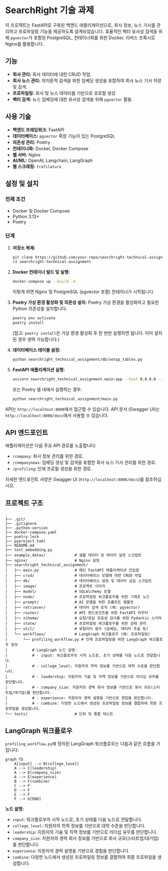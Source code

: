 # SearchRight 기술 과제

이 프로젝트는 FastAPI로 구축된 백엔드 애플리케이션으로, 회사 정보, 뉴스 기사를 관리하고 프로파일링 기능을 제공하도록 설계되었습니다. 효율적인 벡터 유사성 검색을 위해 `pgvector`가 포함된 PostgreSQL, 컨테이너화를 위한 Docker, 리버스 프록시로 Nginx를 활용합니다.

## 기능

*   **회사 관리:** 회사 데이터에 대한 CRUD 작업.
*   **회사 뉴스 관리:** 의미론적 검색을 위한 임베딩 생성을 포함하여 회사 뉴스 기사 저장 및 검색.
*   **프로파일링:** 회사 및 뉴스 데이터를 기반으로 프로필 생성.
*   **벡터 검색:** 뉴스 임베딩에 대한 유사성 검색을 위해 `pgvector` 활용.

## 사용 기술

*   **백엔드 프레임워크:** FastAPI
*   **데이터베이스:** `pgvector` 확장 기능이 있는 PostgreSQL
*   **의존성 관리:** Poetry
*   **컨테이너화:** Docker, Docker Compose
*   **웹 서버:** Nginx
*   **AI/ML:** OpenAI, Langchain, LangGraph
*   **웹 스크래핑:** `trafilatura`

## 설정 및 설치

### 전제 조건

*   Docker 및 Docker Compose
*   Python 3.13+
*   Poetry

### 단계
1.  **저장소 복제:**
    ```bash
    git clone https://github.com/your-repo/searchright-technical-assignment.git
    cd searchright-technical-assignment
    ```

2.  **Docker 컨테이너 빌드 및 실행:**
    ```bash
    docker-compose up --build -d
    ```
    이렇게 하면 Nginx 및 PostgreSQL (pgvector 포함) 컨테이너가 시작됩니다.

3.  **Poetry 가상 환경 활성화 및 의존성 설치:**
    Poetry 가상 환경을 활성화하고 필요한 Python 의존성을 설치합니다.
    ```bash
    poetry env activate
    poetry install
    ```
    (참고: `poetry install`은 가상 환경 활성화 후 한 번만 실행하면 됩니다. 이미 설치된 경우 생략 가능합니다.)

5.  **데이터베이스 테이블 설정:**
    ```bash
    python searchright_technical_assignment/db/setup_tables.py
    ```

6.  **FastAPI 애플리케이션 실행:**
    ```bash
    uvicorn searchright_technical_assignment.main:app --host 0.0.0.0 --port 8000 --reload
    ```
    또는 Poetry 셸 내에서 실행하는 경우:
    ```bash
    python searchright_technical_assignment/main.py
    ```

API는 `http://localhost:8000`에서 접근할 수 있습니다.
API 문서 (Swagger UI)는 `http://localhost:8000/docs`에서 사용할 수 있습니다.

## API 엔드포인트

애플리케이션은 다음 주요 API 경로를 노출합니다:

*   `/company`: 회사 정보 관리를 위한 경로.
*   `/companynews`: 임베딩 생성 및 검색을 포함한 회사 뉴스 기사 관리를 위한 경로.
*   `/profiling`: 인재 프로필 생성을 위한 경로.

자세한 엔드포인트 사양은 Swagger UI (`http://localhost:8000/docs`)를 참조하십시오.

## 프로젝트 구조

```
.
├── .git/
├── .gitignore
├── .python-version
├── docker-compose.yaml
├── poetry.lock
├── pyproject.toml
├── README.md
├── test_embedding.py
├── example_datas/             # 샘플 데이터 및 데이터 설정 스크립트
├── nginx/                     # Nginx 설정
├── searchright_technical_assignment/
│   ├── main.py                # 메인 FastAPI 애플리케이션 진입점
│   ├── crud/                  # 데이터베이스 모델에 대한 CRUD 작업
│   ├── db/                    # 데이터베이스 설정 및 데이터 삽입 스크립트
│   ├── image/                 # 프로젝트 이미지
│   ├── model/                 # SQLAlchemy 모델
│   ├── node/                  # 프로파일링 워크플로우를 위한 그래프 노드
│   ├── prompt/                # AI 모델을 위한 프롬프트 템플릿
│   ├── retriever/             # 데이터 검색 로직 (예: pgvector)
│   ├── router/                # API 엔드포인트를 위한 FastAPI 라우터
│   ├── schema/                # 요청/응답 유효성 검사를 위한 Pydantic 스키마
│   ├── state/                 # 프로파일링 워크플로우를 위한 상태 관리
│   ├── util/                  # 유틸리티 함수 (임베딩, 데이터 추출 등)
│   └── workflows/             # LangGraph 워크플로우 (예: 프로파일링)
│       └── profiling_workflow.py # 인재 프로파일링을 위한 LangGraph 워크플로우 정의
│           # LangGraph 노드 설명:
│           # - input: 워크플로우의 시작 노드로, 초기 상태를 다음 노드로 전달합니다.
│           # - college_level: 지원자의 학력 정보를 기반으로 대학 수준을 판단합니다.
│           # - leadership: 지원자의 기술 및 직책 정보를 기반으로 리더십 유무를 판단합니다.
│           # - company_size: 지원자의 경력 회사 정보를 기반으로 회사 규모(스타트업/대기업)를 판단합니다.
│           # - experience: 지원자의 경력 설명을 기반으로 경험을 판단합니다.
│           # - combine: 다양한 노드에서 생성된 프로파일링 정보를 결합하여 최종 프로파일을 생성합니다.
└── tests/                     # 단위 및 통합 테스트
```

## LangGraph 워크플로우

`profiling_workflow.py`에 정의된 LangGraph 워크플로우는 다음과 같은 흐름을 가집니다:

```mermaid
graph TD
    A[input] --> B(college_level)
    A --> C(leadership)
    A --> D(company_size)
    A --> E(experience)
    B --> F(combine)
    C --> F
    D --> F
    E --> F
    F --> G[END]
```

**노드 설명:**
*   `input`: 워크플로우의 시작 노드로, 초기 상태를 다음 노드로 전달합니다.
*   `college_level`: 지원자의 학력 정보를 기반으로 대학 수준을 판단합니다.
*   `leadership`: 지원자의 기술 및 직책 정보를 기반으로 리더십 유무를 판단합니다.
*   `company_size`: 지원자의 경력 회사 정보를 기반으로 회사 규모(스타트업/대기업)를 판단합니다.
*   `experience`: 지원자의 경력 설명을 기반으로 경험을 판단합니다.
*   `combine`: 다양한 노드에서 생성된 프로파일링 정보를 결합하여 최종 프로파일을 생성합니다.
